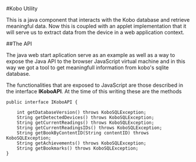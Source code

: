 #Kobo Utility

This is a java component that interacts with the Kobo database and retrieve meaningful data. Now this is coupled with an applet implementation that it will serve us to extract data from the device in a web application context.

##The API

The java web start aplication serve as an example as well as a way to expose the Java API to the browser JavaScript virtual machine and in this way we got a tool to get meaningfull information from kobo's sqlite database.

The functionalities that are exposed to JavaScript are those described in the interface **IKoboAPI**. At the time of this writing these are the methods

    public interface IKoboAPI {

    	int getDatabaseVersion() throws KoboSQLException;
    	String getDetectedDevices() throws KoboSQLException;
    	String getCurrentReadings() throws KoboSQLException;
    	String getCurrentReadingsIDs() throws KoboSQLException;
    	String getBookByContentID(String contentID) throws KoboSQLException;
    	String getAchievements() throws KoboSQLException;
    	String getBookmarks() throws KoboSQLException;
    }
